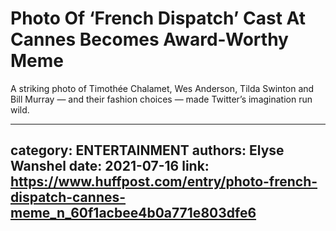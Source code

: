 # Photo Of ‘French Dispatch’ Cast At Cannes Becomes Award-Worthy Meme

A striking photo of Timothée Chalamet, Wes Anderson, Tilda Swinton and Bill Murray — and their fashion choices — made Twitter’s imagination run wild.

---
category: ENTERTAINMENT
authors: Elyse Wanshel
date: 2021-07-16
link: https://www.huffpost.com/entry/photo-french-dispatch-cannes-meme_n_60f1acbee4b0a771e803dfe6
---
